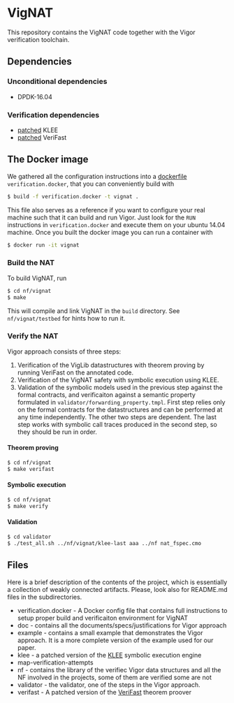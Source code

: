 # VigNAT
This repository contains the VigNAT code together with the Vigor verification toolchain.

## Dependencies
### Unconditional dependencies
* DPDK-16.04
### Verification dependencies
* [patched](https://github.com/vignat/klee) KLEE
* [patched](https://github.com/vignat/verifast) VeriFast

## The Docker image
We gathered all the configuration instructions into a [dockerfile](https://docs.docker.com/engine/reference/builder/) `verification.docker`, that you can conveniently build with

```bash
$ build -f verification.docker -t vignat .
```

This file also serves as a reference if you want to configure your real machine such that it can build and run Vigor. Just look for the `RUN` instructions in `verification.docker` and execute them on your ubuntu 14.04 machine. Once you built the docker image you can run a container with

```bash
$ docker run -it vignat
```

### Build the NAT
To build VigNAT, run
```bash
$ cd nf/vignat
$ make
```
This will compile and link VigNAT in the `build` directory. See `nf/vignat/testbed` for hints how to run it.
### Verify the NAT
Vigor approach consists of three steps:
1. Verification of the VigLib datastructures with theorem proving by running VeriFast on the annotated code.
2. Verification of the VigNAT safety with symbolic execution using KLEE.
3. Validation of the symbolic models used in the previous step against the formal contracts, and verificaiton against a semantic property formulated in `validator/forwarding_property.tmpl`.
First step relies only on the formal contracts for the datastructures and can be performed at any time independently.
The other two steps are dependent.
The last step works with symbolic call traces produced in the second step, so they should be run in order.
#### Theorem proving
```bash
$ cd nf/vignat
$ make verifast
```
#### Symbolic execution
```bash
$ cd nf/vignat
$ make verify
```
#### Validation
```bash
$ cd validator
$ ./test_all.sh ../nf/vignat/klee-last aaa ../nf nat_fspec.cmo
```


## Files

Here is a brief description of the contents of the project, which is essentially a collection of weakly connected artifacts. Please, look also for README.md files in the subdirectories.

* verification.docker - A Docker config file that contains full instructions to setup proper build and verificaiton environment for VigNAT
* doc - contains all the documents/specs/justifications for Vigor approach
* example - contains a small example that demonstrates the Vigor approach. It is a more complete version of the example used for our paper.
* klee - a patched version of the [KLEE](https://klee.github.io) symbolic execution engine
* map-verification-attempts
* nf - contains the library of the verifiec Vigor data structures and all the NF involved in the projects, some of them are verified some are not
* validator - the validator, one of the steps in the Vigor approach.
* verifast - A patched version of the [VeriFast](https://github.com/verifast/verifast) theorem proover
